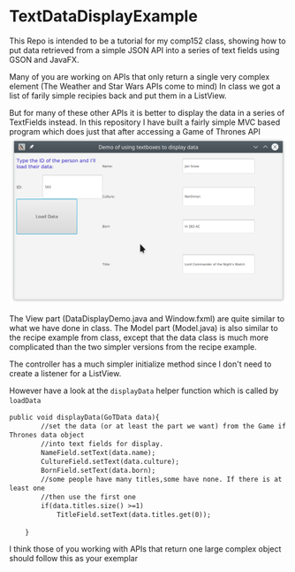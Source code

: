 # TextDataDisplayExample
This Repo is intended to be a tutorial for my comp152 class, showing how to put data retrieved from a simple JSON API into a
series of text fields using GSON and JavaFX.

Many of you are working on APIs that only return a single very complex element (The Weather and Star Wars APIs come to mind)
In class we got a list of farily simple recipies back and put them in a ListView. 

But for many of these other APIs it is better to display the data in a series of TextFields instead. In this repository I 
have built a fairly simple MVC based program which does just that after accessing a Game of Thrones API
![Screen Shot](Gui_Screenshot.png)

The View part (DataDisplayDemo.java and Window.fxml) are quite similar to what we have done in class.
The Model part (Model.java) is also similar to the recipe example from class, except that the data class is much more 
complicated than the two simpler versions from the recipe example.

The controller has a much simpler initialize method since I don't need to create a listener for a ListView. 

However have a look at the `displayData` helper function which is called by `loadData`
```
public void displayData(GoTData data){
        //set the data (or at least the part we want) from the Game if Thrones data object
        //into text fields for display.
        NameField.setText(data.name);
        CultureField.setText(data.culture);
        BornField.setText(data.born);
        //some people have many titles,some have none. If there is at least one
        //then use the first one
        if(data.titles.size() >=1)
            TitleField.setText(data.titles.get(0));

    }
```
I think those of you working with APIs that return one large complex object should follow this as your exemplar 
